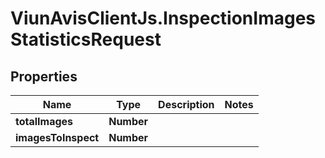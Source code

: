 # ViunAvisClientJs.InspectionImagesStatisticsRequest

## Properties

Name | Type | Description | Notes
------------ | ------------- | ------------- | -------------
**totalImages** | **Number** |  | 
**imagesToInspect** | **Number** |  | 


